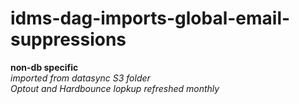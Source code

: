 # idms-dag-imports-global-email-suppressions

**non-db specific** <br />
*imported from datasync S3 folder* <br />
*Optout and Hardbounce lopkup refreshed monthly* <br />

